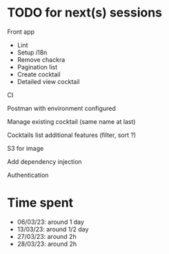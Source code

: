 # TODO for next(s) sessions

Front app
- Lint
- Setup i18n
- Remove chackra
- Pagination list
- Create cocktail
- Detailed view cocktail

CI

Postman with environment configured

Manage existing cocktail (same name at last)

Cocktails list additional features (filter, sort ?)

S3 for image

Add dependency injection

Authentication

# Time spent

- 06/03/23: around 1 day
- 13/03/23: around 1/2 day
- 27/03/23: around 2h
- 28/03/23: around 2h